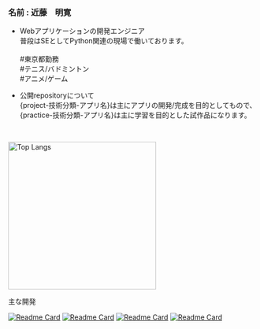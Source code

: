 ### 名前 : 近藤　明寛

- Webアプリケーションの開発エンジニア<br>
普段はSEとしてPython関連の現場で働いております。<br><br>
#東京都勤務<br>
#テニス/バドミントン<br>
#アニメ/ゲーム<br>

- 公開repositoryについて<br>
{project-技術分類-アプリ名}は主にアプリの開発/完成を目的としてもので、<br>
{practice-技術分類-アプリ名}は主に学習を目的とした試作品になります。<br>
<br>

<p align="left"> 
  <img alt="Top Langs" height="300px" src="https://github-readme-stats.vercel.app/api/top-langs/?username=kondo-akihiro-git&show_icons=true&layout=compact" />
</p>

主な開発<br>

[![Readme Card](https://github-readme-stats.vercel.app/api/pin/?username=kondo-akihiro-git&repo=project-blazor-lineLocation)](https://github.com/kondo-akihiro-git/project-blazor-lineLocation)
[![Readme Card](https://github-readme-stats.vercel.app/api/pin/?username=kondo-akihiro-git&repo=project-Flask-SkillSheet)](https://github.com/kondo-akihiro-git/project-Flask-SkillSheet)
[![Readme Card](https://github-readme-stats.vercel.app/api/pin/?username=kondo-akihiro-git&repo=practice-Bottle-ClientList)](https://github.com/kondo-akihiro-git/practice-Bottle-ClientList)
[![Readme Card](https://github-readme-stats.vercel.app/api/pin/?username=kondo-akihiro-git&repo=project-Vue-AwsLearning)](https://github.com/kondo-akihiro-git/project-Vue-AwsLearning)
